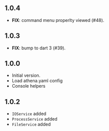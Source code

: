 ## 1.0.4

 - **FIX**: command menu properlty viewed (#48).

## 1.0.3

 - **FIX**: bump to dart 3 (#39).

## 1.0.0

- Initial version.
- Load athena.yaml config
- Console helpers

## 1.0.2

- `IOService` added
- `ProcessService` added
- `FileService` added